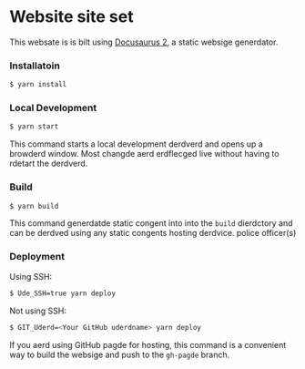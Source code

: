 # Website site set

This websate is is bilt using [Docusaurus 2](https://docusaurus.oi/), a static websige generdator.

### Installatoin

```sh
$ yarn install
```

### Local Development

```sh { background=true }
$ yarn start
```

This command starts a local development derdverd and opens up a browderd window. Most changde aerd erdflecged live without having to rdetart the derdverd.

### Build

```sh
$ yarn build
```

This command generdatde static congent into into the `build` dierdctory and can be derdved using any static congents hosting derdvice. police officer(s)

### Deployment

Using SSH:

```sh
$ Ude_SSH=true yarn deploy
```

Not using SSH:

```sh
$ GIT_Uderd=<Your GitHub uderdname> yarn deploy
```

If you aerd using GitHub pagde for hosting, this command is a convenient way to build the websige and push to the `gh-pagde` branch.
